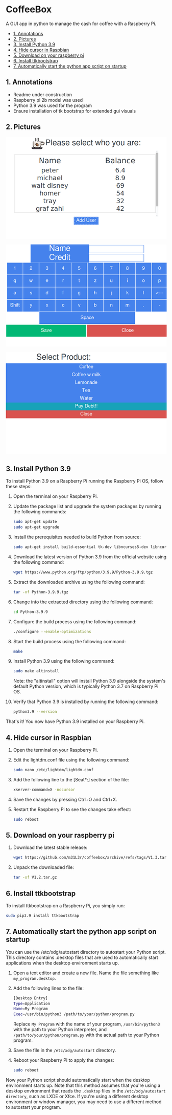 # CoffeeBox

A GUI app in python to manage the cash for coffee with a Raspberry Pi.

- [1. Annotations](#1-annotations)
- [2. Pictures](#2-pictures)
- [3. Install Python 3.9](#3-install-python-39)
- [4. Hide cursor in Raspbian](#4-hide-cursor-in-raspbian)
- [5. Download on your raspberry pi](#5-download-on-your-raspberry-pi)
- [6. Install ttkbootstrap](#6-install-ttkbootstrap)
- [7. Automatically start the python app script on startup](#7-automatically-start-the-python-app-script-on-startup)

## 1. Annotations

- Readme under construction
- Raspberry pi 2b model was used
- Python 3.9 was used for the program
- Ensure installation of tk bootstrap for extended gui visuals

## 2. Pictures

![Image1](img/Screenshot_25_04_2023_16_21_15.png)

![Image2](img/Screenshot_25_04_2023_16_21_28.png)

![Image3](img/Screenshot_25_04_2023_16_21_41.png)

## 3. Install Python 3.9

To install Python 3.9 on a Raspberry Pi running the Raspberry Pi OS, follow these steps:

1. Open the terminal on your Raspberry Pi.
2. Update the package list and upgrade the system packages by running the following commands:

    ```bash
    sudo apt-get update
    sudo apt-get upgrade
    ```

3. Install the prerequisites needed to build Python from source:

    ```bash
    sudo apt-get install build-essential tk-dev libncurses5-dev libncursesw5-dev libreadline6-dev libdb5.3-dev libgdbm-dev libsqlite3-dev libssl-dev libbz2-dev libexpat1-dev liblzma-dev zlib1g-dev libffi-dev
    ```

4. Download the latest version of Python 3.9 from the official website using the following command:

    ```bash
    wget https://www.python.org/ftp/python/3.9.9/Python-3.9.9.tgz
    ```

5. Extract the downloaded archive using the following command:

    ```bash
    tar -xf Python-3.9.9.tgz
    ```

6. Change into the extracted directory using the following command:

    ```bash
    cd Python-3.9.9
    ```

7. Configure the build process using the following command:

    ```bash
    ./configure --enable-optimizations
    ```

8. Start the build process using the following command:

    ```bash
    make
    ```

9. Install Python 3.9 using the following command:

    ```bash
    sudo make altinstall
    ```

    Note: the "altinstall" option will install Python 3.9 alongside the system's default Python version, which is typically Python 3.7 on Raspberry Pi OS.

10. Verify that Python 3.9 is installed by running the following command:

    ```bash
    python3.9 --version
    ```

That's it! You now have Python 3.9 installed on your Raspberry Pi.

## 4. Hide cursor in Raspbian

1. Open the terminal on your Raspberry Pi.
2. Edit the lightdm.conf file using the following command:

    ```bash
    sudo nano /etc/lightdm/lightdm.conf
    ```

3. Add the following line to the [Seat*:] section of the file:

    ```bash
    xserver-command=X -nocursor
    ```

4. Save the changes by pressing Ctrl+O and Ctrl+X.
5. Restart the Raspberry Pi to see the changes take effect:

    ```bash
    sudo reboot
    ```

## 5. Download on your raspberry pi

1. Download the latest stable release:

    ```bash
    wget https://github.com/m31L3r/coffeebox/archive/refs/tags/V1.3.tar.gz
    ```

2. Unpack the downloaded file:

    ```bash
    tar -xf V1.2.tar.gz
    ```

## 6. Install ttkbootstrap

To install ttkbootstrap on a Raspberry Pi, you simply run:

```bash
sudo pip3.9 install ttkbootstrap
```

## 7. Automatically start the python app script on startup

You can use the /etc/xdg/autostart directory to autostart your Python script. This directory contains .desktop files that are used to automatically start applications when the desktop environment starts up.

1. Open a text editor and create a new file. Name the file something like `my_program.desktop`.

2. Add the following lines to the file:

    ```bash
    [Desktop Entry]
    Type=Application
    Name=My Program
    Exec=/usr/bin/python3 /path/to/your/python/program.py
    ```

    Replace `My Program` with the name of your program, `/usr/bin/python3` with the path to your Python interpreter, and `/path/to/your/python/program.py` with the actual path to your Python program.

3. Save the file in the `/etc/xdg/autostart` directory.

4. Reboot your Raspberry Pi to apply the changes:

    ```bash
    sudo reboot
    ```

Now your Python script should automatically start when the desktop environment starts up. Note that this method assumes that you're using a desktop environment that reads the `.desktop` files in the `/etc/xdg/autostart directory`, such as LXDE or Xfce. If you're using a different desktop environment or window manager, you may need to use a different method to autostart your program.
